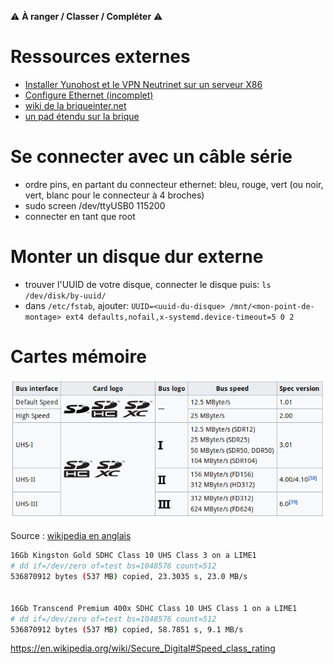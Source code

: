 <!-- TITLE: Divers -->
<!-- SUBTITLE: Divers ressouces sur le cube -->

:warning: **À ranger / Classer / Compléter** :warning:
# Ressources externes

* [Installer Yunohost et le VPN Neutrinet sur un serveur X86](cube/install-x-86)
* [Configure Ethernet (incomplet)](https://wiki.labriqueinter.net/doku.php?id=howto:parametrer_une_brique_avec_un_connecteur_usb-ethernet_au_lieu_d_un_connecteur_usb-wifi)
* [wiki de la briqueinter.net](https://wiki.labriqueinter.net/doku.php)
* [un pad étendu sur la brique](https://pad.lqdn.fr/p/brique-formation)


# Se connecter avec un câble série

- ordre pins, en partant du connecteur ethernet: bleu, rouge, vert (ou noir, vert, blanc pour le connecteur à 4 broches)
- sudo screen /dev/ttyUSB0 115200
- connecter en tant que root

# Monter un disque dur externe

- trouver l'UUID de votre disque, connecter le disque puis: `ls /dev/disk/by-uuid/` 
- dans `/etc/fstab`, ajouter: `UUID=<uuid-du-disque> /mnt/<mon-point-de-montage> ext4 defaults,nofail,x-systemd.device-timeout=5 0 2`


# Cartes mémoire

![Microsdspeedtable](/uploads/cube/microsdspeedtable.png "Microsdspeedtable")

Source : [wikipedia en anglais](https://en.wikipedia.org/wiki/Secure_Digital)


```sh
16Gb Kingston Gold SDHC Class 10 UHS Class 3 on a LIME1
# dd if=/dev/zero of=test bs=1048576 count=512
536870912 bytes (537 MB) copied, 23.3035 s, 23.0 MB/s


16Gb Transcend Premium 400x SDHC Class 10 UHS Class 1 on a LIME1
# dd if=/dev/zero of=test bs=1048576 count=512
536870912 bytes (537 MB) copied, 58.7851 s, 9.1 MB/s
```

https://en.wikipedia.org/wiki/Secure_Digital#Speed_class_rating